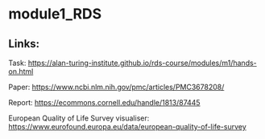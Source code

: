 # module1_RDS

## Links:
Task: https://alan-turing-institute.github.io/rds-course/modules/m1/hands-on.html

Paper: https://www.ncbi.nlm.nih.gov/pmc/articles/PMC3678208/

Report: https://ecommons.cornell.edu/handle/1813/87445

European Quality of Life Survey visualiser: https://www.eurofound.europa.eu/data/european-quality-of-life-survey
